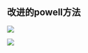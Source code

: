 ## 改进的powell方法

<div grid="~ cols-2 gap-4">


<div class="mt-5 text-sm">

![](https://cdn.sa.net/2024/05/23/PIfzELmxYKr8MJ6.webp)

</div>

<div>

![](https://cdn.sa.net/2024/05/23/KNIMUGHvEb79i4o.webp)

</div>

</div>